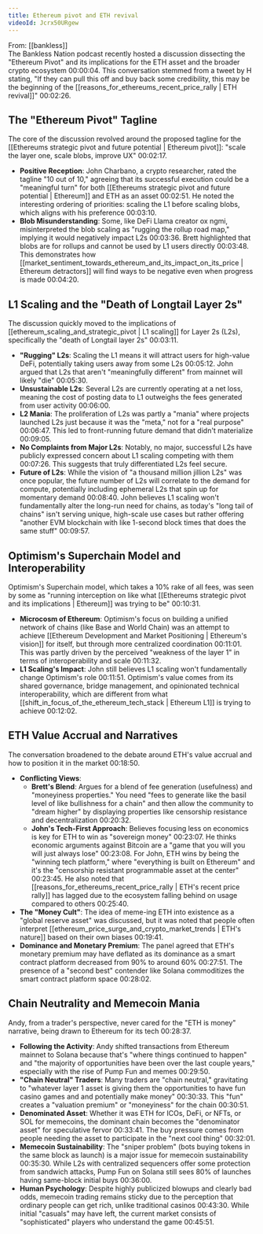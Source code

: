 ```yaml
---
title: Ethereum pivot and ETH revival
videoId: Jcrx50URgew
---
```


From: [[bankless]] <br/> 
The Bankless Nation podcast recently hosted a discussion dissecting the "Ethereum Pivot" and its implications for the ETH asset and the broader crypto ecosystem <a class="yt-timestamp" data-t="00:00:04">00:00:04</a>. This conversation stemmed from a tweet by H stating, "If they can pull this off and buy back some credibility, this may be the beginning of the [[reasons_for_ethereums_recent_price_rally | ETH revival]]" <a class="yt-timestamp" data-t="00:02:26">00:02:26</a>.

## The "Ethereum Pivot" Tagline

The core of the discussion revolved around the proposed tagline for the [[Ethereums strategic pivot and future potential | Ethereum pivot]]: "scale the layer one, scale blobs, improve UX" <a class="yt-timestamp" data-t="00:02:17">00:02:17</a>.

*   **Positive Reception**: John Charbano, a crypto researcher, rated the tagline "10 out of 10," agreeing that its successful execution could be a "meaningful turn" for both [[Ethereums strategic pivot and future potential | Ethereum]] and ETH as an asset <a class="yt-timestamp" data-t="00:02:51">00:02:51</a>. He noted the interesting ordering of priorities: scaling the L1 before scaling blobs, which aligns with his preference <a class="yt-timestamp" data-t="00:03:10">00:03:10</a>.
*   **Blob Misunderstanding**: Some, like DeFi Llama creator ox ngmi, misinterpreted the blob scaling as "rugging the rollup road map," implying it would negatively impact L2s <a class="yt-timestamp" data-t="00:03:36">00:03:36</a>. Brett highlighted that blobs are for rollups and cannot be used by L1 users directly <a class="yt-timestamp" data-t="00:03:48">00:03:48</a>. This demonstrates how [[market_sentiment_towards_ethereum_and_its_impact_on_its_price | Ethereum detractors]] will find ways to be negative even when progress is made <a class="yt-timestamp" data-t="00:04:20">00:04:20</a>.

## L1 Scaling and the "Death of Longtail Layer 2s"

The discussion quickly moved to the implications of [[ethereum_scaling_and_strategic_pivot | L1 scaling]] for Layer 2s (L2s), specifically the "death of Longtail layer 2s" <a class="yt-timestamp" data-t="00:03:11">00:03:11</a>.

*   **"Rugging" L2s**: Scaling the L1 means it will attract users for high-value DeFi, potentially taking users away from some L2s <a class="yt-timestamp" data-t="00:05:12">00:05:12</a>. John argued that L2s that aren't "meaningfully different" from mainnet will likely "die" <a class="yt-timestamp" data-t="00:05:30">00:05:30</a>.
*   **Unsustainable L2s**: Several L2s are currently operating at a net loss, meaning the cost of posting data to L1 outweighs the fees generated from user activity <a class="yt-timestamp" data-t="00:06:00">00:06:00</a>.
*   **L2 Mania**: The proliferation of L2s was partly a "mania" where projects launched L2s just because it was the "meta," not for a "real purpose" <a class="yt-timestamp" data-t="00:06:47">00:06:47</a>. This led to front-running future demand that didn't materialize <a class="yt-timestamp" data-t="00:09:05">00:09:05</a>.
*   **No Complaints from Major L2s**: Notably, no major, successful L2s have publicly expressed concern about L1 scaling competing with them <a class="yt-timestamp" data-t="00:07:26">00:07:26</a>. This suggests that truly differentiated L2s feel secure.
*   **Future of L2s**: While the vision of "a thousand million jillion L2s" was once popular, the future number of L2s will correlate to the demand for compute, potentially including ephemeral L2s that spin up for momentary demand <a class="yt-timestamp" data-t="00:08:40">00:08:40</a>. John believes L1 scaling won't fundamentally alter the long-run need for chains, as today's "long tail of chains" isn't serving unique, high-scale use cases but rather offering "another EVM blockchain with like 1-second block times that does the same stuff" <a class="yt-timestamp" data-t="00:09:57">00:09:57</a>.

## Optimism's Superchain Model and Interoperability

Optimism's Superchain model, which takes a 10% rake of all fees, was seen by some as "running interception on like what [[Ethereums strategic pivot and its implications | Ethereum]] was trying to be" <a class="yt-timestamp" data-t="00:10:31">00:10:31</a>.

*   **Microcosm of Ethereum**: Optimism's focus on building a unified network of chains (like Base and World Chain) was an attempt to achieve [[Ethereum Development and Market Positioning | Ethereum's vision]] for itself, but through more centralized coordination <a class="yt-timestamp" data-t="00:11:01">00:11:01</a>. This was partly driven by the perceived "weakness of the layer 1" in terms of interoperability and scale <a class="yt-timestamp" data-t="00:11:32">00:11:32</a>.
*   **L1 Scaling's Impact**: John still believes L1 scaling won't fundamentally change Optimism's role <a class="yt-timestamp" data-t="00:11:51">00:11:51</a>. Optimism's value comes from its shared governance, bridge management, and opinionated technical interoperability, which are different from what [[shift_in_focus_of_the_ethereum_tech_stack | Ethereum L1]] is trying to achieve <a class="yt-timestamp" data-t="00:12:02">00:12:02</a>.

## ETH Value Accrual and Narratives

The conversation broadened to the debate around ETH's value accrual and how to position it in the market <a class="yt-timestamp" data-t="00:18:50">00:18:50</a>.

*   **Conflicting Views**:
    *   **Brett's Blend**: Argues for a blend of fee generation (usefulness) and "moneyiness properties." You need "fees to generate like the basil level of like bullishness for a chain" and then allow the community to "dream higher" by displaying properties like censorship resistance and decentralization <a class="yt-timestamp" data-t="00:20:32">00:20:32</a>.
    *   **John's Tech-First Approach**: Believes focusing less on economics is key for ETH to win as "sovereign money" <a class="yt-timestamp" data-t="00:23:07">00:23:07</a>. He thinks economic arguments against Bitcoin are a "game that you will you will just always lose" <a class="yt-timestamp" data-t="00:23:08">00:23:08</a>. For John, ETH wins by being the "winning tech platform," where "everything is built on Ethereum" and it's the "censorship resistant programmable asset at the center" <a class="yt-timestamp" data-t="00:23:45">00:23:45</a>. He also noted that [[reasons_for_ethereums_recent_price_rally | ETH's recent price rally]] has lagged due to the ecosystem falling behind on usage compared to others <a class="yt-timestamp" data-t="00:25:40">00:25:40</a>.
*   **The "Money Cult"**: The idea of meme-ing ETH into existence as a "global reserve asset" was discussed, but it was noted that people often interpret [[ethereum_price_surge_and_crypto_market_trends | ETH's nature]] based on their own biases <a class="yt-timestamp" data-t="00:19:41">00:19:41</a>.
*   **Dominance and Monetary Premium**: The panel agreed that ETH's monetary premium may have deflated as its dominance as a smart contract platform decreased from 90% to around 60% <a class="yt-timestamp" data-t="00:27:51">00:27:51</a>. The presence of a "second best" contender like Solana commoditizes the smart contract platform space <a class="yt-timestamp" data-t="00:28:02">00:28:02</a>.

## Chain Neutrality and Memecoin Mania

Andy, from a trader's perspective, never cared for the "ETH is money" narrative, being drawn to Ethereum for its tech <a class="yt-timestamp" data-t="00:28:37">00:28:37</a>.

*   **Following the Activity**: Andy shifted transactions from Ethereum mainnet to Solana because that's "where things continued to happen" and "the majority of opportunities have been over the last couple years," especially with the rise of Pump Fun and memes <a class="yt-timestamp" data-t="00:29:50">00:29:50</a>.
*   **"Chain Neutral" Traders**: Many traders are "chain neutral," gravitating to "whatever layer 1 asset is giving them the opportunities to have fun casino games and and potentially make money" <a class="yt-timestamp" data-t="00:30:33">00:30:33</a>. This "fun" creates a "valuation premium" or "moneyiness" for the chain <a class="yt-timestamp" data-t="00:30:51">00:30:51</a>.
*   **Denominated Asset**: Whether it was ETH for ICOs, DeFi, or NFTs, or SOL for memecoins, the dominant chain becomes the "denominator asset" for speculative fervor <a class="yt-timestamp" data-t="00:33:41">00:33:41</a>. The buy pressure comes from people needing the asset to participate in the "next cool thing" <a class="yt-timestamp" data-t="00:32:01">00:32:01</a>.
*   **Memecoin Sustainability**: The "sniper problem" (bots buying tokens in the same block as launch) is a major issue for memecoin sustainability <a class="yt-timestamp" data-t="00:35:30">00:35:30</a>. While L2s with centralized sequencers offer some protection from sandwich attacks, Pump Fun on Solana still sees 80% of launches having same-block initial buys <a class="yt-timestamp" data-t="00:36:00">00:36:00</a>.
*   **Human Psychology**: Despite highly publicized blowups and clearly bad odds, memecoin trading remains sticky due to the perception that ordinary people can get rich, unlike traditional casinos <a class="yt-timestamp" data-t="00:43:30">00:43:30</a>. While initial "casuals" may have left, the current market consists of "sophisticated" players who understand the game <a class="yt-timestamp" data-t="00:45:51">00:45:51</a>.